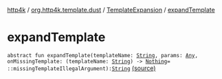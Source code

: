 [http4k](../../index.md) / [org.http4k.template.dust](../index.md) / [TemplateExpansion](index.md) / [expandTemplate](./expand-template.md)

# expandTemplate

`abstract fun expandTemplate(templateName: `[`String`](https://kotlinlang.org/api/latest/jvm/stdlib/kotlin/-string/index.html)`, params: `[`Any`](https://kotlinlang.org/api/latest/jvm/stdlib/kotlin/-any/index.html)`, onMissingTemplate: (templateName: `[`String`](https://kotlinlang.org/api/latest/jvm/stdlib/kotlin/-string/index.html)`) -> `[`Nothing`](https://kotlinlang.org/api/latest/jvm/stdlib/kotlin/-nothing/index.html)` = ::missingTemplateIllegalArgument): `[`String`](https://kotlinlang.org/api/latest/jvm/stdlib/kotlin/-string/index.html) [(source)](https://github.com/http4k/http4k/blob/master/http4k-template-dust/src/main/kotlin/org/http4k/template/dust/Dust.kt#L18)